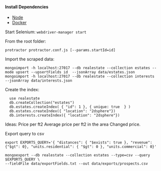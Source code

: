 #### Install Dependencies
* [Node](https://nodejs.org/en/download/)
* [Docker](https://www.docker.com/)

Start Selenium:
```webdriver-manager start```


From the root folder:

```protractor protractor.conf.js [--params.startId=id]```


Import the scraped data:
```
mongoimport -h localhost:27017 --db realestate --collection estates --mode upsert --upsertFields id  --jsonArray data/estates.json
mongoimport -h localhost:27017 --db realestate --collection interests  --jsonArray data/interests.json
```

Create the index:
```
  use realestate
  db.createCollection("estates")
  db.estates.createIndex( { "id": 1 }, { unique: true  } )
  db.estates.createIndex({ "location": "2dsphere"})
  db.interests.createIndex({ "location": "2dsphere"})
```


Ideas:
Price per ft2
Average price per ft2 in the area
Changed price.


Export query to csv
```
export EXPORTS_QUERY='{ "distances": { "$exists": true }, "revenue": {"$gt": 0}, "units.residential": { "$gt": 0 }, "units.commercial": 0}'

mongoexport --db realestate --collection estates --type=csv --query $EXPORTS_QUERY \
--fieldFile data/exportFields.txt --out data/exports/prospects.csv
```
